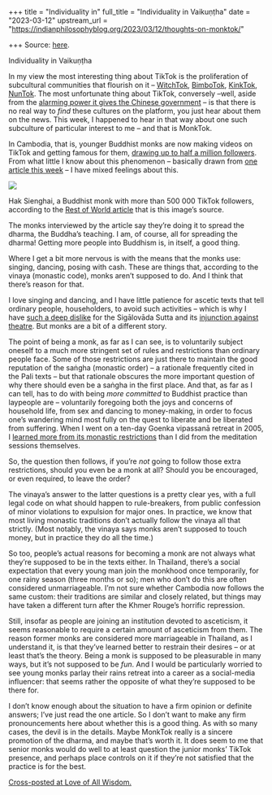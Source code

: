 +++
title = "Individuality in"
full_title = "Individuality in Vaikuṇṭha"
date = "2023-03-12"
upstream_url = "https://indianphilosophyblog.org/2023/03/12/thoughts-on-monktok/"

+++
Source: [here](https://indianphilosophyblog.org/2023/03/12/thoughts-on-monktok/).

Individuality in Vaikuṇṭha

In my view the most interesting thing about TikTok is the proliferation of subcultural communities that flourish on it – [WitchTok](https://www.bbc.com/news/newsbeat-63403467), [BimboTok](https://www.intheknow.com/post/bimbo-tiktok-bimbotok/), [KinkTok](https://www.vice.com/en/article/935v5p/kinktok-is-filling-the-void-left-behind-by-nsfw-tumblr), [NunTok](https://www.bbc.com/news/av/world-59513177). The most unfortunate thing about TikTok, conversely –well, aside from the [alarming power it gives the Chinese government](https://apnews.com/article/why-is-tiktok-being-banned-7d2de01d3ac5ab2b8ec2239dc7f2b20d) – is that there is no real way to *find* these cultures on the platform, you just hear about them on the news. This week, I happened to hear in that way about one such subculture of particular interest to me – and that is MonkTok.

In Cambodia, that is, younger Buddhist monks are now making videos on TikTok and getting famous for them, [drawing up to half a million followers](https://restofworld.org/2023/buddhist-monk-tiktok-monastic-code/). From what little I know about this phenomenon – basically drawn from [one article this week](https://restofworld.org/2023/buddhist-monk-tiktok-monastic-code/) – I have mixed feelings about this.

![](https://restofworld.org/wp-content/uploads/2023/03/20230219-RoW-BTB-0297-2800x1867.jpg)

Hak Sienghai, a Buddhist monk with more than 500 000 TikTok followers, according to the [Rest of World article](https://restofworld.org/2023/buddhist-monk-tiktok-monastic-code/) that is this image’s source.

The monks interviewed by the article say they’re doing it to spread the dharma, the Buddha’s teaching. I am, of course, all for spreading the dharma! Getting more people into Buddhism is, in itself, a good thing.

Where I get a bit more nervous is with the means that the monks use: singing, dancing, posing with cash. These are things that, according to the vinaya (monastic code), monks aren’t supposed to do. And I think that there’s reason for that.

I love singing and dancing, and I have little patience for ascetic texts that tell ordinary people, householders, to avoid such activities – which is why I have [such a deep dislike](https://loveofallwisdom.com/blog/2021/08/the-sigalovadas-vicious-mean/) for the Sigālovāda Sutta and its [injunction against theatre](https://loveofallwisdom.com/blog/2022/05/does-the-sigalovada-sutta-prohibit-attending-the-theatre/). But monks are a bit of a different story.

The point of being a monk, as far as I can see, is to voluntarily subject oneself to a much more stringent set of rules and restrictions than ordinary people face. Some of those restrictions are just there to maintain the good reputation of the saṅgha (monastic order) – a rationale frequently cited in the Pali texts – but that rationale obscures the more important question of why there should even be a saṅgha in the first place. And that, as far as I can tell, has to do with being *more committed* to Buddhist practice than laypeople are – voluntarily foregoing both the joys and concerns of household life, from sex and dancing to money-making, in order to focus one’s wandering mind most fully on the quest to liberate and be liberated from suffering. When I went on a ten-day Goenka vipassanā retreat in 2005, I [learned more from its monastic restrictions](https://loveofallwisdom.com/blog/2012/02/monkhood-as-technique/) than I did from the meditation sessions themselves.

So, the question then follows, if you’re *not* going to follow those extra restrictions, should you even be a monk at all? Should you be encouraged, or even required, to leave the order?

The vinaya’s answer to the latter questions is a pretty clear yes, with a full legal code on what should happen to rule-breakers, from public confession of minor violations to expulsion for major ones. In practice, we know that most living monastic traditions don’t actually follow the vinaya all that strictly. (Most notably, the vinaya says monks aren’t supposed to touch money, but in practice they do all the time.)

So too, people’s actual reasons for becoming a monk are not always what they’re supposed to be in the texts either. In Thailand, there’s a social expectation that every young man join the monkhood once temporarily, for one rainy season (three months or so); men who don’t do this are often considered unmarriageable. I’m not sure whether Cambodia now follows the same custom: their traditions are similar and closely related, but things may have taken a different turn after the Khmer Rouge’s horrific repression.

Still, insofar as people are joining an institution devoted to asceticism, it seems reasonable to require a certain amount of asceticism from them. The reason former monks are considered more marriageable in Thailand, as I understand it, is that they’ve learned better to restrain their desires – or at least that’s the theory. Being a monk is supposed to be pleasurable in many ways, but it’s not supposed to be *fun*. And I would be particularly worried to see young monks parlay their rains retreat into a career as a social-media influencer: that seems rather the opposite of what they’re supposed to be there for.

I don’t know enough about the situation to have a firm opinion or definite answers; I’ve just read the one article. So I don’t want to make any firm pronouncements here about whether this is a good thing. As with so many cases, the devil is in the details. Maybe MonkTok really is a sincere promotion of the dharma, and maybe that’s worth it. It does seem to me that senior monks would do well to at least question the junior monks’ TikTok presence, and perhaps place controls on it if they’re not satisfied that the practice is for the best.

[Cross-posted at Love of All Wisdom.](https://loveofallwisdom.com/blog/2023/03/thoughts-on-monktok)
